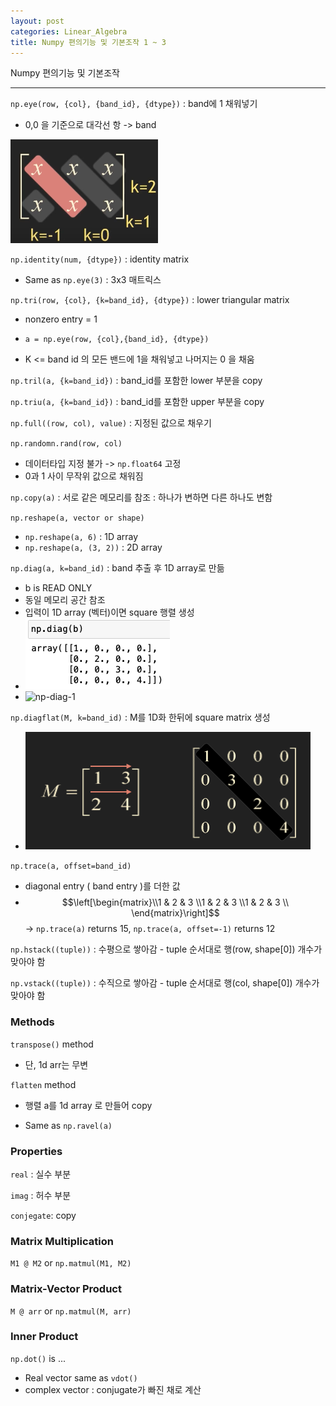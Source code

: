 ```yaml
---
layout: post
categories: Linear_Algebra
title: Numpy 편의기능 및 기본조작 1 ~ 3
---
```




Numpy 편의기능 및 기본조작

---

`np.eye(row, {col}, {band_id}, {dtype})` : band에 1 채워넣기

- 0,0 을 기준으로 대각선 항 -> band

![numpy-basic](./images/numpy-basic.png)



`np.identity(num, {dtype})` : identity matrix 

- Same as  `np.eye(3)` : 3x3 매트릭스 

  

`np.tri(row, {col}, {k=band_id}, {dtype})` : lower triangular matrix

- nonzero entry = 1

- `a = np.eye(row, {col},{band_id}, {dtype})` 

- K <= band id 의 모든 밴드에 1을 채워넣고 나머지는 0 을 채움

  

`np.tril(a, {k=band_id})` : band_id를 포함한 lower 부분을 copy



`np.triu(a, {k=band_id})` : band_id를 포함한 upper 부분을 copy  

   

`np.full((row, col), value)` : 지정된 값으로 채우기

  

`np.randomn.rand(row, col)`

- 데이터타입 지정 불가 -> `np.float64` 고정
- 0과 1 사이 무작위 값으로 채워짐



`np.copy(a)` : 서로 같은 메모리를 참조 : 하나가 변하면 다른 하나도 변함  

`np.reshape(a, vector or shape)` 

- `np.reshape(a, 6)` : 1D array
- `np.reshape(a, (3, 2))` : 2D array



`np.diag(a, k=band_id)` : band 추출 후 1D array로 만듦

- b is READ ONLY
- 동일 메모리 공간 참조
- 입력이 1D array (벡터)이면 square 행렬 생성
- ![np-diag-1](./images/np-diag-1.png)
- ![np-diag-1](/Users/eunbinpark/workspace/42cosmos.github.io/images/np-diag-2.png)





`np.diagflat(M, k=band_id)` : M를 1D화 한뒤에 square matrix 생성

- ![np.diagflat-1](./images/np.diagflat-1.png)



`np.trace(a, offset=band_id)`

- diagonal entry ( band entry )를 더한 값
- $$\left[\begin{matrix}\\1 & 2 & 3 \\1 & 2 & 3 \\1 & 2 & 3 \\ \end{matrix}\right]$$  →  `np.trace(a)` returns 15, `np.trace(a, offset=-1)` returns 12





`np.hstack((tuple))` : 수평으로 쌓아감 - tuple 순서대로 행(row, shape[0]) 개수가 맞아야 함

`np.vstack((tuple))` : 수직으로 쌓아감 - tuple 순서대로 행(col, shape[0]) 개수가 맞아야 함



### Methods

`transpose()` method

- 단, 1d arr는 무변



`flatten` method 

- 행렬 a를 1d  array 로 만들어 copy 

- Same as `np.ravel(a)`



### Properties 

`real` : 실수 부분  

`imag` : 허수 부분

`conjegate`: copy





### Matrix Multiplication

`M1 @ M2` or `np.matmul(M1, M2)`  



### Matrix-Vector Product

`M @ arr` or `np.matmul(M, arr)`



### Inner Product

`np.dot()` is ... 

- Real vector same as `vdot()` 
- complex vector : conjugate가 빠진 채로 계산